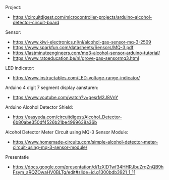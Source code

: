 Project:
- https://circuitdigest.com/microcontroller-projects/arduino-alcohol-detector-circuit-board

Sensor:
- https://www.kiwi-electronics.nl/nl/alcohol-gas-sensor-mq-3-2509
- https://www.sparkfun.com/datasheets/Sensors/MQ-3.pdf
- https://lastminuteengineers.com/mq3-alcohol-sensor-arduino-tutorial/
- https://www.ratoeducation.be/nl/grove-gas-sensormq3.html

LED indicator: 
- https://www.instructables.com/LED-voltage-range-indicator/

Arduino 4 digit 7 segment display aansturen: 
- https://www.youtube.com/watch?v=gesrM2J8VnY

Arduino Alcohol Detector Shield: 
- https://easyeda.com/circuitdigest/Alcohol_Detector-6b80abe350df4526b21be4999638a36b

Alcohol Detector Meter Circuit using MQ-3 Sensor Module: 
- https://www.homemade-circuits.com/simple-alcohol-detector-meter-circuit-using-mq-3-sensor-module/

Presentatie

- https://docs.google.com/presentation/d/1zXlDTwf34HHRJbuZrqZnQB9hFsym_aRQZOwaHV0BLTg/edit#slide=id.g1300bdb3921_1_11
